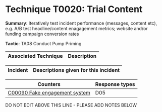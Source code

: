 # Technique T0020: Trial Content

**Summary**: Iteratively test incident performance (messages, content etc), e.g. A/B test headline/content enagagement metrics; website and/or funding campaign conversion rates

**Tactic**: TA08 Conduct Pump Priming           


| Associated Technique | Description |
| --------- | ------------------------- |



| Incident | Descriptions given for this incident |
| -------- | -------------------- |



| Counters | Response types |
| -------- | -------------- |
| [C00090 Fake engagement system](../../generated_pages/counters/C00090.md) | D05 |


DO NOT EDIT ABOVE THIS LINE - PLEASE ADD NOTES BELOW